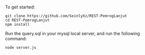 To get started:
```
git clone https://github.com/SeinlyXz/REST-PemrogLanjut
cd REST-PemrogLanjut
npm install
```

Run the query.sql in your mysql local server, and run the following command:
```
node server.js
```
